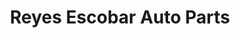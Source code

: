 ---
title: "Reyes Escobar Auto Parts"
url: /san-miguel/reyes-escobar-auto-parts/
shop: piezas de automóviles
---